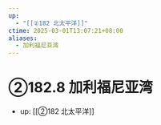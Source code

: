 ```yaml
---
up:
  - "[[②182 北太平洋]]"
ctime: 2025-03-01T13:07:21+08:00
aliases:
  - 加利福尼亚湾
---
```


# ②182.8 加利福尼亚湾

- up: [[②182 北太平洋]]
